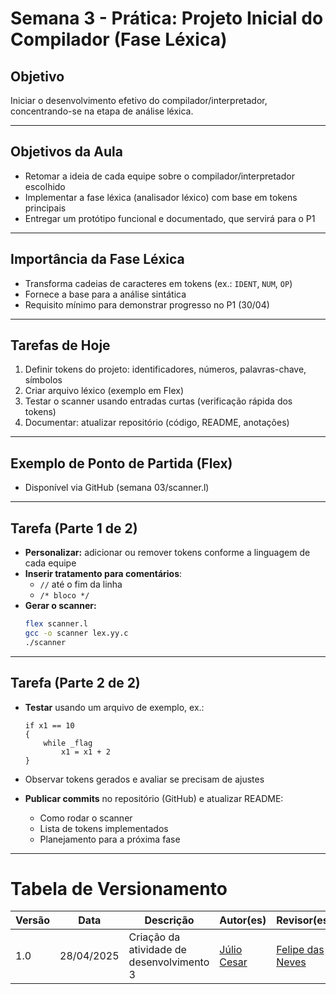 # Semana 3 - Prática: Projeto Inicial do Compilador (Fase Léxica)

## Objetivo

Iniciar o desenvolvimento efetivo do compilador/interpretador, concentrando-se na etapa de análise léxica.

---

## Objetivos da Aula

- Retomar a ideia de cada equipe sobre o compilador/interpretador escolhido
- Implementar a fase léxica (analisador léxico) com base em tokens principais
- Entregar um protótipo funcional e documentado, que servirá para o P1

---

## Importância da Fase Léxica

- Transforma cadeias de caracteres em tokens (ex.: `IDENT`, `NUM`, `OP`)
- Fornece a base para a análise sintática
- Requisito mínimo para demonstrar progresso no P1 (30/04)

---

## Tarefas de Hoje

1. Definir tokens do projeto: identificadores, números, palavras-chave, símbolos
2. Criar arquivo léxico (exemplo em Flex)
3. Testar o scanner usando entradas curtas (verificação rápida dos tokens)
4. Documentar: atualizar repositório (código, README, anotações)

---

## Exemplo de Ponto de Partida (Flex)

- Disponível via GitHub (semana 03/scanner.l)

---

## Tarefa (Parte 1 de 2)

- **Personalizar:** adicionar ou remover tokens conforme a linguagem de cada equipe
- **Inserir tratamento para comentários**:
  - `//` até o fim da linha
  - `/* bloco */`
- **Gerar o scanner:**
  ```bash
  flex scanner.l
  gcc -o scanner lex.yy.c
  ./scanner
  ```

---

## Tarefa (Parte 2 de 2)

- **Testar** usando um arquivo de exemplo, ex.:

  ```text
  if x1 == 10
  {
      while _flag
          x1 = x1 + 2
  }
  ```

- Observar tokens gerados e avaliar se precisam de ajustes
- **Publicar commits** no repositório (GitHub) e atualizar README:
  - Como rodar o scanner
  - Lista de tokens implementados
  - Planejamento para a próxima fase

---
# Tabela de Versionamento 

| Versão | Data       | Descrição                           | Autor(es) | Revisor(es) |
|--------|------------|-------------------------------------|-----------|-------------|
| 1.0    | 28/04/2025 | Criação da atividade de desenvolvimento 3        | [Júlio Cesar](https://github.com/Julio1099) | [Felipe das Neves](https://github.com/FelipeFreire-gf) |

